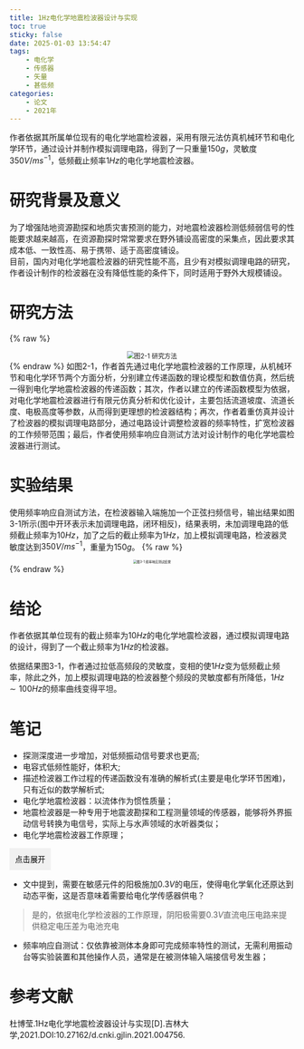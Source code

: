 ```yaml
---
title: 1Hz电化学地震检波器设计与实现
toc: true
sticky: false
date: 2025-01-03 13:54:47
tags:
    - 电化学
    - 传感器
    - 矢量
    - 甚低频
categories:
    - 论文
    - 2021年
---
```


作者依据其所属单位现有的电化学地震检波器，采用有限元法仿真机械环节和电化学环节，通过设计并制作模拟调理电路，得到了一只重量$150g$，灵敏度$350V/ms^{-1}$，低频截止频率$1Hz$的电化学地震检波器。

<!--more-->

# 研究背景及意义
为了增强陆地资源勘探和地质灾害预测的能力，对地震检波器检测低频弱信号的性能要求越来越高，在资源勘探时常常要求在野外铺设高密度的采集点，因此要求其成本低、一致性高、易于携带、适于高密度铺设。<br>
目前，国内对电化学地震检波器的研究性能不高，且少有对模拟调理电路的研究，作者设计制作的检波器在没有降低性能的条件下，同时适用于野外大规模铺设。

# 研究方法
{% raw %}
<div style="text-align: center;">
  <img src="./图2-1.jpg" alt="图2-1 研究方法" style="zoom:80%;"/>
</div>
{% endraw %}
如图2-1，作者首先通过电化学地震检波器的工作原理，从机械环节和电化学环节两个方面分析，分别建立传递函数的理论模型和数值仿真，然后统一得到电化学地震检波器的传递函数；其次，作者以建立的传递函数模型为依据，对电化学地震检波器进行有限元仿真分析和优化设计，主要包括流道坡度、流道长度、电极高度等参数，从而得到更理想的检波器结构；再次，作者着重仿真并设计了检波器的模拟调理电路部分，通过电路设计调整检波器的频率特性，扩宽检波器的工作频带范围；最后，作者使用频率响应自测试方法对设计制作的电化学地震检波器进行测试。

# 实验结果
使用频率响应自测试方法，在检波器输入端施加一个正弦扫频信号，输出结果如图3-1所示(图中开环表示未加调理电路，闭环相反)，结果表明，未加调理电路的低频截止频率为$10Hz$，加了之后的截止频率为$1Hz$，加上模拟调理电路，检波器灵敏度达到$350V/ms^{-1}$，重量为$150g$。
{% raw %}
<div style="text-align: center;">
  <img src="./图3-1.png" alt="图3-1 频率响应测试结果" style="zoom:40%;" />
</div>
{% endraw %}

# 结论
作者依据其单位现有的截止频率为$10Hz$的电化学地震检波器，通过模拟调理电路的设计，得到了一个截止频率为$1Hz$的检波器。

依据结果图3-1，作者通过拉低高频段的灵敏度，变相的使$1Hz$变为低频截止频率，除此之外，加上模拟调理电路的检波器整个频段的灵敏度都有所降低，$1Hz\sim100Hz$的频率曲线变得平坦。

# 笔记
* 探测深度进一步增加，对低频振动信号要求也更高;
* 电容式低频性能好，体积大;
* 描述检波器工作过程的传递函数没有准确的解析式(主要是电化学环节困难)，只有近似的数学解析式;
* 电化学地震检波器：以流体作为惯性质量；
* 地震检波器是一种专用于地震波勘探和工程测量领域的传感器，能够将外界振动信号转换为电信号，实际上与水声领域的水听器类似；
* 电化学地震检波器工作原理；
<div class="collapsible">
  <button class="toggle-button">点击展开</button>
  <div class="content">
    {% raw %}<div style="text-align: center;"><img src="./图5-1.png" alt="图5-1 电化学地震检波器结构图" style="zoom:60%;"/></div>{% endraw %}
    电化学地震检波器主要由弹性薄膜、类似哑铃形的反应腔体、敏感元件、反馈线圈和电解液组成，如图5-1。敏感元件由四片化学性质稳定的金属电极组成（四片电极呈阴-阳-阳-阴方式排列），并将其置于反应腔中，反馈线圈固定于上弹性薄膜上方，反应腔的两端被弹性薄膜密封。一般地，检波器整体置于地面上，反应腔接收地面的振动信号的变化，电解液在电极表面发生氧化还原反应 $I_2+KI\Leftrightarrow KI_3$ 将振动信号转换成电流信号，反馈线圈将反馈信号通过弹性薄膜传输至电解液。<br><br>
    当电解液在两个阴极表面发生的化学反应时，$I_{3}^{-}$ 浓度会产生梯度差。当外界没有振动时，检波器内部的电解液处于氧化还原平衡状态，$I_{3}^{-}$ 浓度的梯度差为0，两个阴极之间的电流差也为0；当检波器检测到外界振动信号时，内部的电解液会产生相对运动，打破其原有的化学平衡状态，在检波器电极表面产生电化学反应，致使 $I_{3}^{-}$ 在两个阴极表面产生梯度差，从而两个阴极之间产生电流差。<br><br>
    注：反馈线圈是配合反馈电路，以改变检波器的输出频率特性，使其工作频率更宽。
  </div>
</div>

* 文中提到，需要在敏感元件的阳极施加$0.3V$的电压，使得电化学氧化还原达到动态平衡，这是否意味着需要给电化学传感器供电？
> 是的，依据电化学检波器的工作原理，阴阳极需要$0.3V$直流电压电路来提供稳定电压差为电池充电

* 频率响应自测试：仅依靠被测体本身即可完成频率特性的测试，无需利用振动台等实验装置和其他操作人员，通常是在被测体输入端接信号发生器；

# 参考文献
杜博莹.1Hz电化学地震检波器设计与实现[D].吉林大学,2021.DOI:10.27162/d.cnki.gjlin.2021.004756.



<style>
.collapsible .content {
  display: none;
  margin-top: 10px;
}
.collapsible .toggle-button {
  background-color: #f1f1f1;
  border: none;
  padding: 10px;
  cursor: pointer;
}
</style>

<script>
document.querySelectorAll('.collapsible .toggle-button').forEach(button => {
  button.addEventListener('click', () => {
    const content = button.nextElementSibling;
    content.style.display = content.style.display === 'block' ? 'none' : 'block';
  });
});
</script>